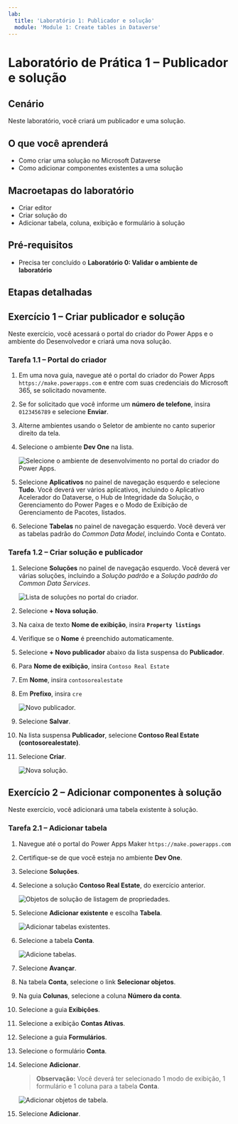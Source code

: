 ```yaml
---
lab:
  title: 'Laboratório 1: Publicador e solução'
  module: 'Module 1: Create tables in Dataverse'
---
```


# Laboratório de Prática 1 – Publicador e solução

## Cenário

Neste laboratório, você criará um publicador e uma solução.

## O que você aprenderá

- Como criar uma solução no Microsoft Dataverse
- Como adicionar componentes existentes a uma solução

## Macroetapas do laboratório

- Criar editor
- Criar solução do 
- Adicionar tabela, coluna, exibição e formulário à solução
  
## Pré-requisitos

- Precisa ter concluído o **Laboratório 0: Validar o ambiente de laboratório**

## Etapas detalhadas

## Exercício 1 – Criar publicador e solução

Neste exercício, você acessará o portal do criador do Power Apps e o ambiente do Desenvolvedor e criará uma nova solução.

### Tarefa 1.1 – Portal do criador

1. Em uma nova guia, navegue até o portal do criador do Power Apps `https://make.powerapps.com` e entre com suas credenciais do Microsoft 365, se solicitado novamente.

1. Se for solicitado que você informe um **número de telefone**, insira `0123456789` e selecione **Enviar**.

1. Alterne ambientes usando o Seletor de ambiente no canto superior direito da tela.

1. Selecione o ambiente **Dev One** na lista.

    ![Selecione o ambiente de desenvolvimento no portal do criador do Power Apps.](../media/select-dev-one-environment.png)

1. Selecione **Aplicativos** no painel de navegação esquerdo e selecione **Tudo**. Você deverá ver vários aplicativos, incluindo o Aplicativo Acelerador do Dataverse, o Hub de Integridade da Solução, o Gerenciamento do Power Pages e o Modo de Exibição de Gerenciamento de Pacotes, listados.

1. Selecione **Tabelas** no painel de navegação esquerdo. Você deverá ver as tabelas padrão do *Common Data Model*, incluindo Conta e Contato.

### Tarefa 1.2 – Criar solução e publicador

1. Selecione **Soluções** no painel de navegação esquerdo. Você deverá ver várias soluções, incluindo a *Solução padrão* e a *Solução padrão do Common Data Services*.

    ![Lista de soluções no portal do criador.](../media/solutions-list.png)

1. Selecione **+ Nova solução**.

1. Na caixa de texto **Nome de exibição**, insira **`Property listings`**

1. Verifique se o **Nome** é preenchido automaticamente.

1. Selecione **+ Novo publicador** abaixo da lista suspensa do **Publicador**.

1. Para **Nome de exibição**, insira `Contoso Real Estate`

1. Em **Nome**, insira `contosorealestate`

1. Em **Prefixo**, insira `cre`

    ![Novo publicador.](../media/new-publisher.png)

1. Selecione **Salvar**.

1. Na lista suspensa **Publicador**, selecione **Contoso Real Estate (contosorealestate)**.

1. Selecione **Criar**.

    ![Nova solução.](../media/new-solution.png)

## Exercício 2 – Adicionar componentes à solução

Neste exercício, você adicionará uma tabela existente à solução.

### Tarefa 2.1 – Adicionar tabela

1. Navegue até o portal do Power Apps Maker `https://make.powerapps.com`

1. Certifique-se de que você esteja no ambiente **Dev One**.

1. Selecione **Soluções**.

1. Selecione a solução **Contoso Real Estate**, do exercício anterior.

    ![Objetos de solução de listagem de propriedades.](../media/solution-objects.png)

1. Selecione **Adicionar existente** e escolha **Tabela**.

    ![Adicionar tabelas existentes.](../media/add-existing.png)

1. Selecione a tabela **Conta**.

    ![Adicione tabelas.](../media/add-tables.png)

1. Selecione **Avançar**.

1. Na tabela **Conta**, selecione o link **Selecionar objetos**.

1. Na guia **Colunas**, selecione a coluna **Número da conta**.

1. Selecione a guia **Exibições**.

1. Selecione a exibição **Contas Ativas**.

1. Selecione a guia **Formulários**.

1. Selecione o formulário **Conta**.

1. Selecione **Adicionar**.

    > **Observação:** Você deverá ter selecionado 1 modo de exibição, 1 formulário e 1 coluna para a tabela **Conta**.

    ![Adicionar objetos de tabela.](../media/add-objects.png)

1. Selecione **Adicionar**.
